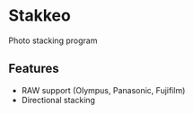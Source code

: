 # Stakkeo

Photo stacking program

## Features

- RAW support (Olympus, Panasonic, Fujifilm)
- Directional stacking
